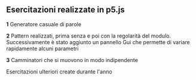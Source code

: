 ## Esercitazioni realizzate in p5.js

**1** Generatore casuale di parole

**2** Pattern realizzati, prima senza e poi con la regolarità del modulo. Successivamente è stato aggiunto un pannello Gui che permette di variare rapidamente alcuni parametri

**3** Camminatori che si muovono in modo indipendente

Esercitazioni ulteriori create durante l'anno
